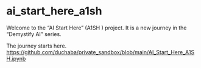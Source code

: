# ai_start_here_a1sh
Welcome to the “AI Start Here” (A1SH ) project. It is a new journey in the “Demystify AI” series.

The journey starts here. https://github.com/duchaba/private_sandbox/blob/main/AI_Start_Here_A1SH.ipynb
